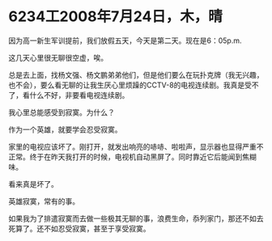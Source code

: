 # 6234工2008年7月24日，木，晴

因为高一新生军训提前，我们放假五天，今天是第二天。现在是6：05p.m.

这几天心里很无聊很空虚，唉。

总是去上面，找杨文强、杨文鹏弟弟他们，但是他们要么在玩扑克牌（我无兴趣，也不会），要么看无聊的让我生厌心里烦躁的CCTV-8的电视连续剧。我真是受不了，看什么不好，非要看电视连续剧。

我心里总能感受到寂寞。为什么？

作为一个英雄，就要学会忍受寂寞。

家里的电视应该坏了。刚打开，就发出响亮的哧哧、啦啦声，显示器也显得严重不正常。终于在昨天我打开的时候，电视机自动黑屏了。同时靠近它后能闻到焦糊味。

看来真是坏了。

英雄寂寞，常有的事。

如果我为了排遣寂寞而去做一些极其无聊的事，浪费生命，忝列家门，那还不如去死算了。还不如忍受寂寞，甚至于享受寂寞。
